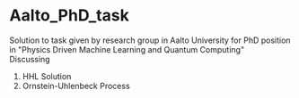 # Aalto_PhD_task
Solution to task given by research group in Aalto University for PhD position in "Physics Driven Machine Learning and Quantum Computing" <br />
Discussing 
1) HHL Solution
2) Ornstein-Uhlenbeck Process
